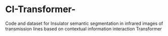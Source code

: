 # CI-Transformer-
Code and dataset for Insulator semantic segmentation in infrared images of transmission lines based on contextual information interaction Transformer
